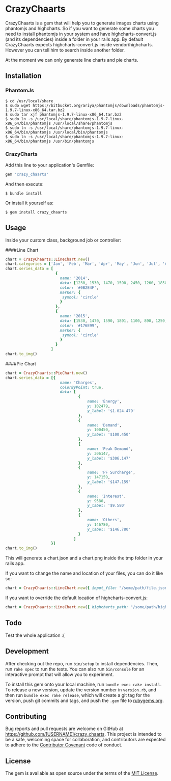 # CrazyChaarts

CrazyChaarts is a gem that will help you to generate images charts using phantomjs and highcharts. So if you want to generate some charts you need to install phantomjs in your system and have highcharts-convert.js (and its dependencies) inside a folder in your rails app. By default CrazyChaarts expects highcharts-convert.js inside vendor/highcharts. However you can tell him to search inside another folder.

At the moment we can only generate line charts and pie charts.

## Installation

### PhantomJs

    $ cd /usr/local/share
    $ sudo wget https://bitbucket.org/ariya/phantomjs/downloads/phantomjs-1.9.7-linux-x86_64.tar.bz2
    $ sudo tar xjf phantomjs-1.9.7-linux-x86_64.tar.bz2
    $ sudo ln -s /usr/local/share/phantomjs-1.9.7-linux-x86_64/bin/phantomjs /usr/local/share/phantomjs
    $ sudo ln -s /usr/local/share/phantomjs-1.9.7-linux-x86_64/bin/phantomjs /usr/local/bin/phantomjs
    $ sudo ln -s /usr/local/share/phantomjs-1.9.7-linux-x86_64/bin/phantomjs /usr/bin/phantomjs

### CrazyCharts

Add this line to your application's Gemfile:

```ruby
gem 'crazy_chaarts'
```

And then execute:

    $ bundle install

Or install it yourself as:

    $ gem install crazy_chaarts

## Usage

Inside your custom class, background job or controller:

####Line Chart

```ruby
chart = CrazyChaarts::LineChart.new()
chart.categories = ['Jan', 'Feb', 'Mar', 'Apr', 'May', 'Jun', 'Jul', 'Ago', 'Sep', 'Oct', 'Nov', 'Dec']
chart.series_data = [
                      {
                        name: '2014',
                        data: [1230, 1530, 1470, 1590, 2450, 1260, 1850, 1260, 1620, 1320, 1470, 1840],
                        color: '#0B2E4F',
                        marker: {
                         symbol: 'circle'
                        }
                      },
                      {
                        name: '2015',
                        data: [1530, 1470, 1590, 1891, 1100, 890, 1250, 1470, 1860, 1230, 1320, 2200],
                        color: '#176E99',
                        marker: {
                         symbol: 'circle'
                        }
                      }
                    ]
chart.to_img()
```

####Pie Chart

```ruby
chart = CrazyChaarts::PieChart.new()
chart.series_data = [{
                        name: 'Charges',
                        colorByPoint: true,
                        data: [
                                {
                                    name: 'Energy',
                                    y: 102479,
                                    y_label: '$1.024.479'
                                },
                                {
                                    name: 'Demand',
                                    y: 100450,
                                    y_label: '$100.450'
                                },
                                {
                                    name: 'Peak Demand',
                                    y: 306147,
                                    y_label: '$306.147'
                                },
                                {
                                    name: 'PF Surcharge',
                                    y: 147159,
                                    y_label: '$147.159'
                                },
                                {
                                    name: 'Interest',
                                    y: 9580,
                                    y_label: '$9.580'
                                },
                                {
                                    name: 'Others',
                                    y: 146780,
                                    y_label: '$146.780'
                                }
                              ]
                    }]
chart.to_img()
```

This will generate a chart.json and a chart.png inside the tmp folder in your rails app.

If you want to change the name and location of your files, you can do it like so:

```ruby
chart = CrazyChaarts::LineChart.new({ input_file: "/some/path/file.json", output_file: "/some/path/file.png" })
```

If you want to override the default location of highcharts-convert.js:

```ruby
chart = CrazyChaarts::LineChart.new({ highcharts_path: "/some/path/highcharts-convert.js" })
```

## Todo

Test the whole application :(

## Development

After checking out the repo, run `bin/setup` to install dependencies. Then, run `rake spec` to run the tests. You can also run `bin/console` for an interactive prompt that will allow you to experiment.

To install this gem onto your local machine, run `bundle exec rake install`. To release a new version, update the version number in `version.rb`, and then run `bundle exec rake release`, which will create a git tag for the version, push git commits and tags, and push the `.gem` file to [rubygems.org](https://rubygems.org).

## Contributing

Bug reports and pull requests are welcome on GitHub at https://github.com/[USERNAME]/crazy_chaarts. This project is intended to be a safe, welcoming space for collaboration, and contributors are expected to adhere to the [Contributor Covenant](contributor-covenant.org) code of conduct.


## License

The gem is available as open source under the terms of the [MIT License](http://opensource.org/licenses/MIT).

